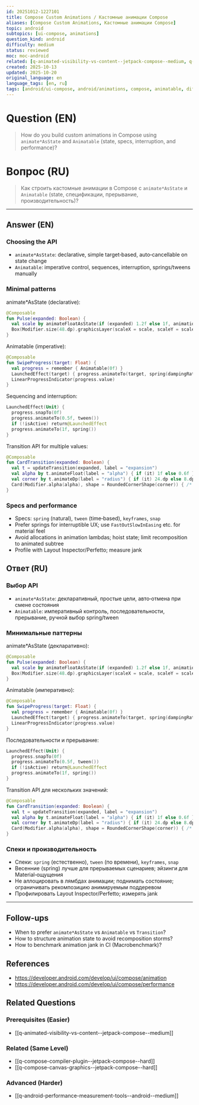 ```yaml
---
id: 20251012-1227101
title: Compose Custom Animations / Кастомные анимации Compose
aliases: [Compose Custom Animations, Кастомные анимации Compose]
topic: android
subtopics: [ui-compose, animations]
question_kind: android
difficulty: medium
status: reviewed
moc: moc-android
related: [q-animated-visibility-vs-content--jetpack-compose--medium, q-compose-compiler-plugin--jetpack-compose--hard, q-android-performance-measurement-tools--android--medium]
created: 2025-10-13
updated: 2025-10-20
original_language: en
language_tags: [en, ru]
tags: [android/ui-compose, android/animations, compose, animatable, difficulty/medium]
---
```


# Question (EN)
> How do you build custom animations in Compose using `animate*AsState` and `Animatable` (state, specs, interruption, and performance)?

# Вопрос (RU)
> Как строить кастомные анимации в Compose с `animate*AsState` и `Animatable` (state, спецификации, прерывание, производительность)?

---

## Answer (EN)

### Choosing the API
- `animate*AsState`: declarative, simple target‑based, auto‑cancellable on state change
- `Animatable`: imperative control, sequences, interruption, springs/tweens manually

### Minimal patterns

animate*AsState (declarative):
```kotlin
@Composable
fun Pulse(expanded: Boolean) {
  val scale by animateFloatAsState(if (expanded) 1.2f else 1f, animationSpec = spring())
  Box(Modifier.size(48.dp).graphicsLayer(scaleX = scale, scaleY = scale))
}
```

Animatable (imperative):
```kotlin
@Composable
fun SwipeProgress(target: Float) {
  val progress = remember { Animatable(0f) }
  LaunchedEffect(target) { progress.animateTo(target, spring(dampingRatio = Spring.DampingRatioNoBouncy)) }
  LinearProgressIndicator(progress.value)
}
```

Sequencing and interruption:
```kotlin
LaunchedEffect(Unit) {
  progress.snapTo(0f)
  progress.animateTo(0.5f, tween())
  if (!isActive) return@LaunchedEffect
  progress.animateTo(1f, spring())
}
```

Transition API for multiple values:
```kotlin
@Composable
fun CardTransition(expanded: Boolean) {
  val t = updateTransition(expanded, label = "expansion")
  val alpha by t.animateFloat(label = "alpha") { if (it) 1f else 0.6f }
  val corner by t.animateDp(label = "radius") { if (it) 24.dp else 8.dp }
  Card(Modifier.alpha(alpha), shape = RoundedCornerShape(corner)) { /* ... */ }
}
```

### Specs and performance
- Specs: `spring` (natural), `tween` (time‑based), `keyframes`, `snap`
- Prefer springs for interruptible UX; use `FastOutSlowInEasing` etc. for material feel
- Avoid allocations in animation lambdas; hoist state; limit recomposition to animated subtree
- Profile with Layout Inspector/Perfetto; measure jank

## Ответ (RU)

### Выбор API
- `animate*AsState`: декларативный, простые цели, авто‑отмена при смене состояния
- `Animatable`: императивный контроль, последовательности, прерывание, ручной выбор spring/tween

### Минимальные паттерны

animate*AsState (декларативно):
```kotlin
@Composable
fun Pulse(expanded: Boolean) {
  val scale by animateFloatAsState(if (expanded) 1.2f else 1f, animationSpec = spring())
  Box(Modifier.size(48.dp).graphicsLayer(scaleX = scale, scaleY = scale))
}
```

Animatable (императивно):
```kotlin
@Composable
fun SwipeProgress(target: Float) {
  val progress = remember { Animatable(0f) }
  LaunchedEffect(target) { progress.animateTo(target, spring(dampingRatio = Spring.DampingRatioNoBouncy)) }
  LinearProgressIndicator(progress.value)
}
```

Последовательности и прерывание:
```kotlin
LaunchedEffect(Unit) {
  progress.snapTo(0f)
  progress.animateTo(0.5f, tween())
  if (!isActive) return@LaunchedEffect
  progress.animateTo(1f, spring())
}
```

Transition API для нескольких значений:
```kotlin
@Composable
fun CardTransition(expanded: Boolean) {
  val t = updateTransition(expanded, label = "expansion")
  val alpha by t.animateFloat(label = "alpha") { if (it) 1f else 0.6f }
  val corner by t.animateDp(label = "radius") { if (it) 24.dp else 8.dp }
  Card(Modifier.alpha(alpha), shape = RoundedCornerShape(corner)) { /* ... */ }
}
```

### Спеки и производительность
- Спеки: `spring` (естественно), `tween` (по времени), `keyframes`, `snap`
- Весенние (spring) лучше для прерываемых сценариев; эйзинги для Material‑ощущения
- Не аллоцировать в лямбдах анимации; поднимать состояние; ограничивать рекомпозицию анимируемым поддеревом
- Профилировать Layout Inspector/Perfetto; измерять jank

---

## Follow-ups
- When to prefer `animate*AsState` vs `Animatable` vs `Transition`?
- How to structure animation state to avoid recomposition storms?
- How to benchmark animation jank in CI (Macrobenchmark)?

## References
- https://developer.android.com/develop/ui/compose/animation
- https://developer.android.com/develop/ui/compose/performance

## Related Questions

### Prerequisites (Easier)
- [[q-animated-visibility-vs-content--jetpack-compose--medium]]

### Related (Same Level)
- [[q-compose-compiler-plugin--jetpack-compose--hard]]
- [[q-compose-canvas-graphics--jetpack-compose--hard]]

### Advanced (Harder)
- [[q-android-performance-measurement-tools--android--medium]]

